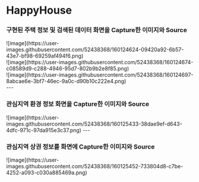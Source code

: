 # HappyHouse
<h3>구현된 주택 정보 및 검색된 데이터 화면을 Capture한 이미지와 Source</h3>
![image](https://user-images.githubusercontent.com/52438368/160124624-09420a92-6b57-43e7-bf98-69259af494f6.png)<BR/>
![image](https://user-images.githubusercontent.com/52438368/160124674-c08589d9-c288-4946-95d7-802b9b2e8f85.png)<BR/>
![image](https://user-images.githubusercontent.com/52438368/160124697-8abcae6e-3bf7-46ec-9a0c-d90b10c222e4.png)<BR/>
---
<h3>관심지역 환경 정보 화면을 Capture한 이미지와 Source</h3>
![image](https://user-images.githubusercontent.com/52438368/160125433-38dae9ef-d643-4dfc-971c-97da915e3c37.png)
---
<h3>관심지역 상권 정보를 화면에 Capture한 이미지와 Source</h3>
![image](https://user-images.githubusercontent.com/52438368/160125452-733804d8-c7be-4252-a093-c030a885469a.png) 
